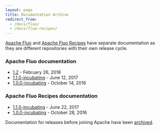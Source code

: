 ```yaml
---
layout: page
title: Documentation Archive
redirect_from: 
  - /docs/fluo/
  - /docs/fluo-recipes/
---
```


[Apache Fluo] and [Apache Fluo Recipes] have separate documentation as they are different repositories with their own release cycle.

### Apache Fluo documentation

* [1.2][fluo-1.2] - February 26, 2018
* [1.1.0-incubating][fluo-1.1] - June 12, 2017
* [1.0.0-incubating][fluo-1.0] - October 14, 2016

### Apache Fluo Recipes documentation

* [1.1.0-incubating][recipes-1.1] - June 22, 2017
* [1.0.0-incubating][recipes-1.0] - October 28, 2016

Documentation for releases before joining Apache have been [archived](archive).

[Apache Fluo]: https://github.com/apache/fluo
[Apache Fluo Recipes]: https://github.com/apache/fluo-recipes
[fluo-1.2]: /docs/fluo/1.2/
[fluo-1.1]: /docs/fluo/1.1.0-incubating/
[fluo-1.0]: /docs/fluo/1.0.0-incubating/
[recipes-1.1]: /docs/fluo-recipes/1.1.0-incubating/
[recipes-1.0]: /docs/fluo-recipes/1.0.0-incubating/
